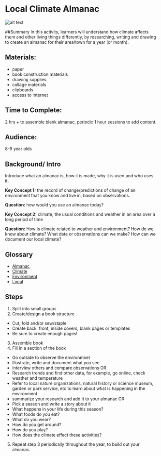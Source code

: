 # Local Climate Almanac
![alt text](https://media.mnn.com/assets/images/2012/09/FarmersAlmanac_m_0918.jpg.560x0_q80_crop-smart.jpg "Almanac")

##Summary
In this activity, learners will understand how climate affects them and other living things differently, by researching, writing and drawing to create an almanac for their area/town for a year (or month). 

## Materials: 
* paper
* book construction materials
* drawing supplies
* collage materials
* clipboards
* access to internet

## Time to Complete: 
2 hrs + to assemble blank almanac, periodic 1 hour sessions to add content.

## Audience: 
8-9 year olds

## Background/ Intro
Introduce what an almanac is, how it is made, why it is used and who uses it. 

**Key Concept 1:** the record of change/predictions of change of an environment that you know and live in, based on observations. 

**Question:** how would you use an almanac today? 

**Key Concept 2:** climate, the usual conditions and weather in an area over a long period of time 

**Question:** How is climate related to weather and environment? How do we know about climate? What data or observations can we make? How can we document our local climate? 

## Glossary
* [Almanac](http://www.dictionary.com/browse/almanac)
* [Climate](http://www.dictionary.com/browse/climate?s=t)
* [Environment](http://www.dictionary.com/browse/environment?s=t)
* [Local](http://www.dictionary.com/browse/local?s=t)

## Steps
1. Split into small groups
2. Create/design a book structure
  * Cut, fold and/or sew/staple
  * Create back, front, inside covers, blank pages or templates
  * Be sure to create enough pages!
3. Assemble book
4. Fill in a section of the book
  * Go outside to observe the environmnet
  * Illustrate, write and document what you see
  * Interview others and compare observations
  OR 
  * Research trends and find other data, for example, go online, check weather and temperature 
  * Refer to local nature organizations, natural history or science museum, garden or park service, etc to learn about what is happening in the environment 
  * summarize your research and add it to your almanac
  OR  
  * Pick a season and write a story about it
  * What happens in your life during this season? 
  * What foods do you eat? 
  * What do you wear? 
  * How do you get around?
  * How do you play? 
  * How does the climate effect these activities?
5. Repeat step 3 periodically throughout the year, to build out your almanac.
